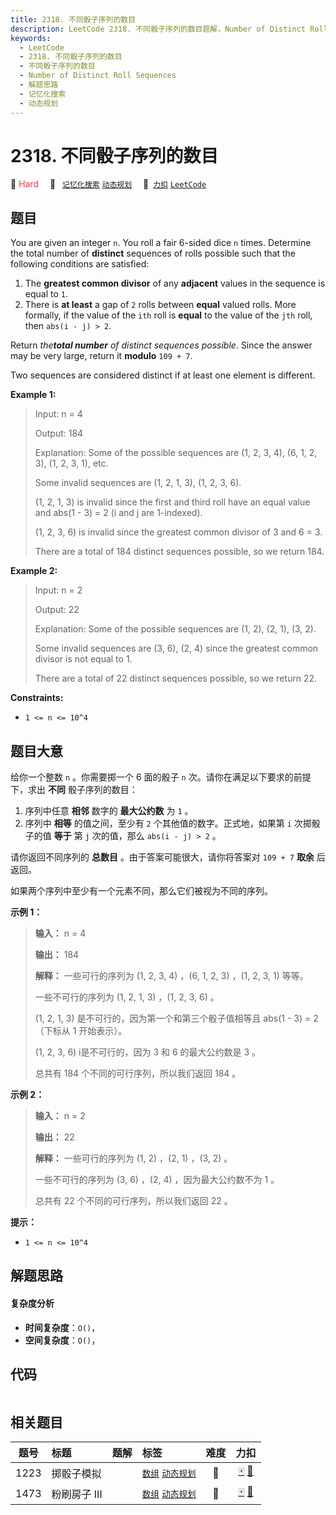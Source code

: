 ```yaml
---
title: 2318. 不同骰子序列的数目
description: LeetCode 2318. 不同骰子序列的数目题解，Number of Distinct Roll Sequences，包含解题思路、复杂度分析以及完整的 JavaScript 代码实现。
keywords:
  - LeetCode
  - 2318. 不同骰子序列的数目
  - 不同骰子序列的数目
  - Number of Distinct Roll Sequences
  - 解题思路
  - 记忆化搜索
  - 动态规划
---
```


# 2318. 不同骰子序列的数目

🔴 <font color=#ff334b>Hard</font>&emsp; 🔖&ensp; [`记忆化搜索`](/tag/memoization.md) [`动态规划`](/tag/dynamic-programming.md)&emsp; 🔗&ensp;[`力扣`](https://leetcode.cn/problems/number-of-distinct-roll-sequences) [`LeetCode`](https://leetcode.com/problems/number-of-distinct-roll-sequences)

## 题目

You are given an integer `n`. You roll a fair 6-sided dice `n` times.
Determine the total number of **distinct** sequences of rolls possible such
that the following conditions are satisfied:

  1. The **greatest common divisor** of any **adjacent** values in the sequence is equal to `1`.
  2. There is **at least** a gap of `2` rolls between **equal** valued rolls. More formally, if the value of the `ith` roll is **equal** to the value of the `jth` roll, then `abs(i - j) > 2`.

Return _the**total number** of distinct sequences possible_. Since the answer
may be very large, return it **modulo** `109 + 7`.

Two sequences are considered distinct if at least one element is different.



**Example 1:**

> Input: n = 4
> 
> Output: 184
> 
> Explanation: Some of the possible sequences are (1, 2, 3, 4), (6, 1, 2, 3), (1, 2, 3, 1), etc.
> 
> Some invalid sequences are (1, 2, 1, 3), (1, 2, 3, 6).
> 
> (1, 2, 1, 3) is invalid since the first and third roll have an equal value and abs(1 - 3) = 2 (i and j are 1-indexed).
> 
> (1, 2, 3, 6) is invalid since the greatest common divisor of 3 and 6 = 3.
> 
> There are a total of 184 distinct sequences possible, so we return 184.

**Example 2:**

> Input: n = 2
> 
> Output: 22
> 
> Explanation: Some of the possible sequences are (1, 2), (2, 1), (3, 2).
> 
> Some invalid sequences are (3, 6), (2, 4) since the greatest common divisor is not equal to 1.
> 
> There are a total of 22 distinct sequences possible, so we return 22.

**Constraints:**

  * `1 <= n <= 10^4`


## 题目大意

给你一个整数 `n` 。你需要掷一个 6 面的骰子 `n` 次。请你在满足以下要求的前提下，求出 **不同**  骰子序列的数目：

  1. 序列中任意 **相邻**  数字的 **最大公约数**  为 `1` 。
  2. 序列中 **相等**  的值之间，至少有 `2` 个其他值的数字。正式地，如果第 `i` 次掷骰子的值 **等于**  第 `j` 次的值，那么 `abs(i - j) > 2` 。

请你返回不同序列的 **总数目**  。由于答案可能很大，请你将答案对 `109 + 7` **取余**  后返回。

如果两个序列中至少有一个元素不同，那么它们被视为不同的序列。



**示例 1：**

> 
> 
> 
> 
> 
> **输入：** n = 4
> 
> **输出：** 184
> 
> **解释：** 一些可行的序列为 (1, 2, 3, 4) ，(6, 1, 2, 3) ，(1, 2, 3, 1) 等等。
> 
> 一些不可行的序列为 (1, 2, 1, 3) ，(1, 2, 3, 6) 。
> 
> (1, 2, 1, 3) 是不可行的，因为第一个和第三个骰子值相等且 abs(1 - 3) = 2 （下标从 1 开始表示）。
> 
> (1, 2, 3, 6) i是不可行的，因为 3 和 6 的最大公约数是 3 。
> 
> 总共有 184 个不同的可行序列，所以我们返回 184 。

**示例 2：**

> 
> 
> 
> 
> 
> **输入：** n = 2
> 
> **输出：** 22
> 
> **解释：** 一些可行的序列为 (1, 2) ，(2, 1) ，(3, 2) 。
> 
> 一些不可行的序列为 (3, 6) ，(2, 4) ，因为最大公约数不为 1 。
> 
> 总共有 22 个不同的可行序列，所以我们返回 22 。
> 
> 



**提示：**

  * `1 <= n <= 10^4`


## 解题思路

#### 复杂度分析

- **时间复杂度**：`O()`，
- **空间复杂度**：`O()`，

## 代码

```javascript

```

## 相关题目

<!-- prettier-ignore -->
| 题号 | 标题 | 题解 | 标签 | 难度 | 力扣 |
| :------: | :------ | :------: | :------ | :------: | :------: |
| 1223 | 掷骰子模拟 |  |  [`数组`](/tag/array.md) [`动态规划`](/tag/dynamic-programming.md) | 🔴 | [🀄️](https://leetcode.cn/problems/dice-roll-simulation) [🔗](https://leetcode.com/problems/dice-roll-simulation) |
| 1473 | 粉刷房子 III |  |  [`数组`](/tag/array.md) [`动态规划`](/tag/dynamic-programming.md) | 🔴 | [🀄️](https://leetcode.cn/problems/paint-house-iii) [🔗](https://leetcode.com/problems/paint-house-iii) |
